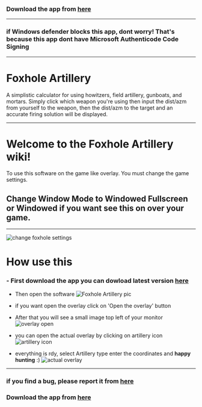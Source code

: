 ### Download the app from [here](https://xeniacdev.github.io/FoxholeArtillery-Windows/)
***
### if Windows defender blocks this app, dont worry! That's because this app dont have Microsoft Authenticode Code Signing
***

# Foxhole Artillery
A simplistic calculator for using howitzers, field artillery, gunboats, and mortars. Simply click which weapon you're using then input the dist/azm from yourself to the weapon, then the dist/azm to the target and an accurate firing solution will be displayed.

***

# Welcome to the Foxhole Artillery wiki!
To use this software on the game like overlay.
You must change the game settings.

## Change Window Mode to **Windowed Fullscreen or Windowed** if you want see this on over your game.

***

![change foxhole settings](http://s3.picofile.com/file/8363467126/settingChange.PNG)

# How use this
### - First download the app you can dowload latest version [here](https://github.com/XeniacDev/FoxholeArtillery-Windows/releases)
- Then open the software
![Foxhole Artillery pic](http://s4.picofile.com/file/8363465576/Software_pic.PNG)

- if you want open the overlay click on 'Open the overlay' button

- After that you will see a small image top left of your monitor 
![overlay open](http://s5.picofile.com/file/8363465934/overlay.PNG)

- you can open the actual overlay by clicking on artillery icon
![artillery icon](http://s3.picofile.com/file/8363466226/arty_Icon.PNG)

- everything is rdy, select Artillery type enter the coordinates and **happy hunting** :)
![actual overlay](http://s4.picofile.com/file/8363466426/actual_overlay.PNG)


***
### if you find a bug, please report it from [here](https://github.com/XeniacDev/FoxholeArtillery-Windows/issues)
### Download the app from [here](https://xeniacdev.github.io/FoxholeArtillery-Windows/)
